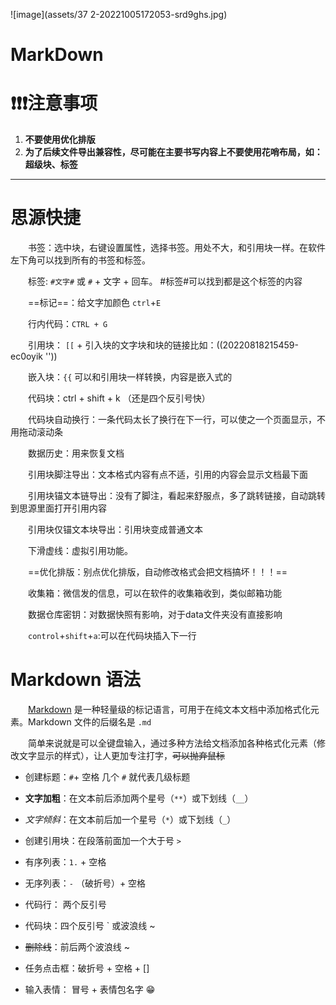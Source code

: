 ![image](assets/37 2-20221005172053-srd9ghs.jpg)

# MarkDown

# ❗❗❗**注意事项**

1. **不要使用优化排版**
2. **为了后续文件导出兼容性，尽可能在主要书写内容上不要使用花哨布局，如：超级块、标签**

---

# 思源快捷

　　书签：选中块，右键设置属性，选择书签。用处不大，和引用块一样。在软件左下角可以找到所有的书签和标签。

　　标签: `#文字#` 或 `#` + 文字 + 回车。 #标签#可以找到都是这个标签的内容

　　==标记==：给文字加颜色 `ctrl`+`E`

　　行内代码：`CTRL + G`

　　引用块： `[[` + 引入块的文字块和块的链接比如：((20220818215459-ec0oyik ''))

　　嵌入块：`{{` 可以和引用块一样转换，内容是嵌入式的

　　代码块：ctrl + shift + k  （还是四个反引号快）

　　代码块自动换行：一条代码太长了换行在下一行，可以使之一个页面显示，不用拖动滚动条

　　数据历史：用来恢复文档

　　引用块脚注导出：文本格式内容有点不适，引用的内容会显示文档最下面

　　引用块锚文本链导出：没有了脚注，看起来舒服点，多了跳转链接，自动跳转到思源里面打开引用内容

　　引用块仅锚文本块导出：引用块变成普通文本

　　下滑虚线：虚拟引用功能。

　　==优化排版：别点优化排版，自动修改格式会把文档搞坏！！！==

　　收集箱：微信发的信息，可以在软件的收集箱收到，类似邮箱功能

　　数据仓库密钥：对数据快照有影响，对于data文件夹没有直接影响

　　`control`+`shift`+`a`:可以在代码块插入下一行

# Markdown 语法

　　[Markdown](https://markdown.com.cn/) 是一种轻量级的标记语言，可用于在纯文本文档中添加格式化元素。Markdown 文件的后缀名是 `.md`

　　简单来说就是可以全键盘输入，通过多种方法给文档添加各种格式化元素（修改文字显示的样式），让人更加专注打字，~~可以抛弃鼠标~~

* 创建标题：`#`+ 空格 几个 `#` 就代表几级标题
* **文字加粗**：在文本前后添加两个星号（`**`​）或下划线（`__`​）
* *文字倾斜*：在文本前后加一个星号（`*`）或下划线（`_`）
* 创建引用块：在段落前面加一个大于号 `>`
* 有序列表：`1.` + 空格
* 无序列表：`-` （破折号）+ 空格
* 代码行： 两个反引号
* 代码块：四个反引号  `  或波浪线  ~
* ~~删除线~~：前后两个波浪线 ~

* 任务点击框：破折号 + 空格 + []
* 输入表情： 冒号 + 表情包名字  😁

　　‍
